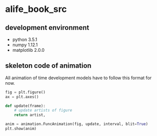 # alife_book_src

## development environment

- python 3.5.1
- numpy 1.12.1
- matplotlib 2.0.0


## skeleton code of animation 

All animation of time development models have to follow this format for now.

```python
fig = plt.figure()
ax = plt.axes()

def update(frame):
    # update artists of figure
    return artist,

anim = animation.FuncAnimation(fig, update, interval, blit=True)
plt.show(anim)
```
